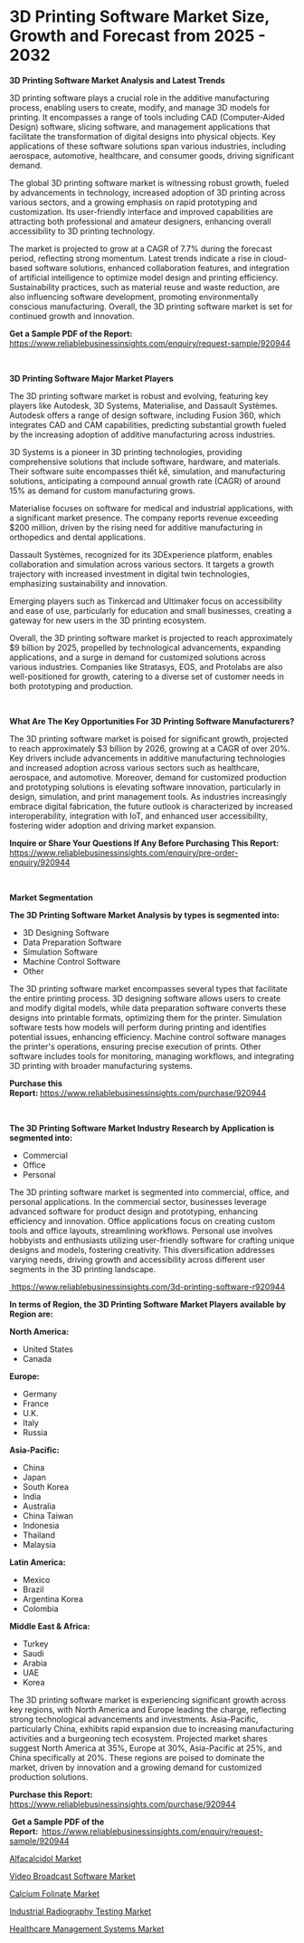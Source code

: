 <p><h1>3D Printing Software Market Size, Growth and Forecast from 2025 - 2032</h1></p><p><strong>3D Printing Software Market Analysis and Latest Trends</strong></p>
<p><p>3D printing software plays a crucial role in the additive manufacturing process, enabling users to create, modify, and manage 3D models for printing. It encompasses a range of tools including CAD (Computer-Aided Design) software, slicing software, and management applications that facilitate the transformation of digital designs into physical objects. Key applications of these software solutions span various industries, including aerospace, automotive, healthcare, and consumer goods, driving significant demand.</p><p>The global 3D printing software market is witnessing robust growth, fueled by advancements in technology, increased adoption of 3D printing across various sectors, and a growing emphasis on rapid prototyping and customization. Its user-friendly interface and improved capabilities are attracting both professional and amateur designers, enhancing overall accessibility to 3D printing technology.</p><p>The market is projected to grow at a CAGR of 7.7% during the forecast period, reflecting strong momentum. Latest trends indicate a rise in cloud-based software solutions, enhanced collaboration features, and integration of artificial intelligence to optimize model design and printing efficiency. Sustainability practices, such as material reuse and waste reduction, are also influencing software development, promoting environmentally conscious manufacturing. Overall, the 3D printing software market is set for continued growth and innovation.</p></p>
<p><strong>Get a Sample PDF of the Report:&nbsp;</strong> <a href="https://www.reliablebusinessinsights.com/enquiry/request-sample/920944?utm_campaign=84&utm_medium=2&utm_source=Github&utm_content=ia&utm_term=06032025&utm_id=3d-printing-software">https://www.reliablebusinessinsights.com/enquiry/request-sample/920944</a></p>
<p>&nbsp;</p>
<p><strong>3D Printing Software Major Market Players</strong></p>
<p><p>The 3D printing software market is robust and evolving, featuring key players like Autodesk, 3D Systems, Materialise, and Dassault Systèmes. Autodesk offers a range of design software, including Fusion 360, which integrates CAD and CAM capabilities, predicting substantial growth fueled by the increasing adoption of additive manufacturing across industries. </p><p>3D Systems is a pioneer in 3D printing technologies, providing comprehensive solutions that include software, hardware, and materials. Their software suite encompasses thiết kế, simulation, and manufacturing solutions, anticipating a compound annual growth rate (CAGR) of around 15% as demand for custom manufacturing grows.</p><p>Materialise focuses on software for medical and industrial applications, with a significant market presence. The company reports revenue exceeding $200 million, driven by the rising need for additive manufacturing in orthopedics and dental applications.</p><p>Dassault Systèmes, recognized for its 3DExperience platform, enables collaboration and simulation across various sectors. It targets a growth trajectory with increased investment in digital twin technologies, emphasizing sustainability and innovation.</p><p>Emerging players such as Tinkercad and Ultimaker focus on accessibility and ease of use, particularly for education and small businesses, creating a gateway for new users in the 3D printing ecosystem.</p><p>Overall, the 3D printing software market is projected to reach approximately $9 billion by 2025, propelled by technological advancements, expanding applications, and a surge in demand for customized solutions across various industries. Companies like Stratasys, EOS, and Protolabs are also well-positioned for growth, catering to a diverse set of customer needs in both prototyping and production.</p></p>
<p>&nbsp;</p>
<p><strong>What Are The Key Opportunities For 3D Printing Software Manufacturers?</strong></p>
<p><p>The 3D printing software market is poised for significant growth, projected to reach approximately $3 billion by 2026, growing at a CAGR of over 20%. Key drivers include advancements in additive manufacturing technologies and increased adoption across various sectors such as healthcare, aerospace, and automotive. Moreover, demand for customized production and prototyping solutions is elevating software innovation, particularly in design, simulation, and print management tools. As industries increasingly embrace digital fabrication, the future outlook is characterized by increased interoperability, integration with IoT, and enhanced user accessibility, fostering wider adoption and driving market expansion.</p></p>
<p><strong>Inquire or Share Your Questions If Any Before Purchasing This Report:</strong> <a href="https://www.reliablebusinessinsights.com/enquiry/pre-order-enquiry/920944?utm_campaign=84&utm_medium=2&utm_source=Github&utm_content=ia&utm_term=06032025&utm_id=3d-printing-software">https://www.reliablebusinessinsights.com/enquiry/pre-order-enquiry/920944</a></p>
<p>&nbsp;</p>
<p><strong>Market Segmentation</strong></p>
<p><strong>The 3D Printing Software Market Analysis by types is segmented into:</strong></p>
<p><ul><li>3D Designing Software</li><li>Data Preparation Software</li><li>Simulation Software</li><li>Machine Control Software</li><li>Other</li></ul></p>
<p><p>The 3D printing software market encompasses several types that facilitate the entire printing process. 3D designing software allows users to create and modify digital models, while data preparation software converts these designs into printable formats, optimizing them for the printer. Simulation software tests how models will perform during printing and identifies potential issues, enhancing efficiency. Machine control software manages the printer's operations, ensuring precise execution of prints. Other software includes tools for monitoring, managing workflows, and integrating 3D printing with broader manufacturing systems.</p></p>
<p><strong>Purchase this Report:&nbsp;</strong><a href="https://www.reliablebusinessinsights.com/purchase/920944?utm_campaign=84&utm_medium=2&utm_source=Github&utm_content=ia&utm_term=06032025&utm_id=3d-printing-software">https://www.reliablebusinessinsights.com/purchase/920944</a></p>
<p>&nbsp;</p>
<p><strong>The 3D Printing Software Market Industry Research by Application is segmented into:</strong></p>
<p><ul><li>Commercial</li><li>Office</li><li>Personal</li></ul></p>
<p><p>The 3D printing software market is segmented into commercial, office, and personal applications. In the commercial sector, businesses leverage advanced software for product design and prototyping, enhancing efficiency and innovation. Office applications focus on creating custom tools and office layouts, streamlining workflows. Personal use involves hobbyists and enthusiasts utilizing user-friendly software for crafting unique designs and models, fostering creativity. This diversification addresses varying needs, driving growth and accessibility across different user segments in the 3D printing landscape.</p></p>
<p><a href="https://www.reliablebusinessinsights.com/3d-printing-software-r920944?utm_campaign=84&utm_medium=2&utm_source=Github&utm_content=ia&utm_term=06032025&utm_id=3d-printing-software">&nbsp;https://www.reliablebusinessinsights.com/3d-printing-software-r920944</a></p>
<p><strong>In terms of Region, the 3D Printing Software Market Players available by Region are:</strong></p>
<p>
    <p> <strong> North America: </strong>
        <ul>
            <li>United States</li>
            <li>Canada</li>
        </ul>
        </p> 
    <p> <strong> Europe: </strong>
        <ul>
            <li>Germany</li>
            <li>France</li>
            <li>U.K.</li>
            <li>Italy</li>
            <li>Russia</li>
        </ul>
        </p> 
    <p> <strong> Asia-Pacific: </strong>
        <ul>
            <li>China</li>
            <li>Japan</li>
            <li>South Korea</li>
            <li>India</li>
            <li>Australia</li>
            <li>China Taiwan</li>
            <li>Indonesia</li>
            <li>Thailand</li>
            <li>Malaysia</li>
        </ul>
        </p> 
    <p> <strong> Latin America: </strong>
        <ul>
            <li>Mexico</li>
            <li>Brazil</li>
            <li>Argentina Korea</li>
            <li>Colombia</li>
        </ul>
        </p> 
    <p> <strong> Middle East & Africa: </strong>
        <ul>
            <li>Turkey</li>
            <li>Saudi</li>
            <li>Arabia</li>
            <li>UAE</li>
            <li>Korea</li>
        </ul>
    </p>
    </p>
<p><p>The 3D printing software market is experiencing significant growth across key regions, with North America and Europe leading the charge, reflecting strong technological advancements and investments. Asia-Pacific, particularly China, exhibits rapid expansion due to increasing manufacturing activities and a burgeoning tech ecosystem. Projected market shares suggest North America at 35%, Europe at 30%, Asia-Pacific at 25%, and China specifically at 20%. These regions are poised to dominate the market, driven by innovation and a growing demand for customized production solutions.</p></p>
<p><strong>Purchase this Report: </strong><a href="https://www.reliablebusinessinsights.com/purchase/920944?utm_campaign=84&utm_medium=2&utm_source=Github&utm_content=ia&utm_term=06032025&utm_id=3d-printing-software">https://www.reliablebusinessinsights.com/purchase/920944</a></p>
<p>&nbsp;<strong>Get a Sample PDF of the Report:&nbsp;&nbsp;</strong><a href="https://www.reliablebusinessinsights.com/enquiry/request-sample/920944?utm_campaign=84&utm_medium=2&utm_source=Github&utm_content=ia&utm_term=06032025&utm_id=3d-printing-software">https://www.reliablebusinessinsights.com/enquiry/request-sample/920944</a></p>
<p><strong></strong></p>
<p><p><a href="https://github.com/ummulmzu/Market-Research-Report-List-1/blob/main/alfacalcidol-market.md?utm_campaign=84&utm_medium=2&utm_source=Github&utm_content=ia&utm_term=06032025&utm_id=3d-printing-software">Alfacalcidol Market</a></p><p><a href="https://github.com/gilerzelko7a/Market-Research-Report-List-1/blob/main/video-broadcast-software-market.md?utm_campaign=84&utm_medium=2&utm_source=Github&utm_content=ia&utm_term=06032025&utm_id=3d-printing-software">Video Broadcast Software Market</a></p><p><a href="https://github.com/nwokechock6s/Market-Research-Report-List-1/blob/main/calcium-folinate-market.md?utm_campaign=84&utm_medium=2&utm_source=Github&utm_content=ia&utm_term=06032025&utm_id=3d-printing-software">Calcium Folinate Market</a></p><p><a href="https://github.com/boudykodumi/Market-Research-Report-List-1/blob/main/industrial-radiography-testing-market.md?utm_campaign=84&utm_medium=2&utm_source=Github&utm_content=ia&utm_term=06032025&utm_id=3d-printing-software">Industrial Radiography Testing Market</a></p><p><a href="https://github.com/aiamekar/Market-Research-Report-List-1/blob/main/healthcare-management-systems-market.md?utm_campaign=84&utm_medium=2&utm_source=Github&utm_content=ia&utm_term=06032025&utm_id=3d-printing-software">Healthcare Management Systems Market</a></p></p>